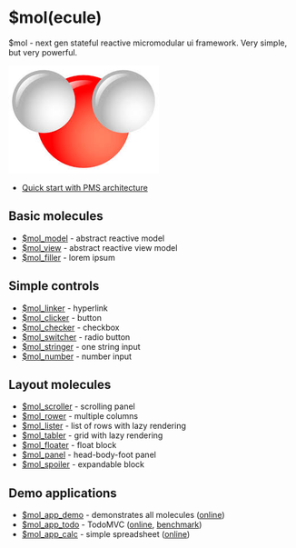 # $mol(ecule)
$mol - next gen stateful reactive micromodular ui framework. Very simple, but very powerful.

![$mol ui framework](mol.jpg)

* [Quick start with PMS architecture](https://github.com/nin-jin/pms-stub)

## Basic molecules

 * [$mol_model](model) - abstract reactive model
 * [$mol_view](view) - abstract reactive view model 
 * [$mol_filler](filler) - lorem ipsum

## Simple controls

 * [$mol_linker](linker) - hyperlink
 * [$mol_clicker](clicker) - button
 * [$mol_checker](checker) - checkbox
 * [$mol_switcher](switcher) - radio button
 * [$mol_stringer](stringer) - one string input
 * [$mol_number](number) - number input

## Layout molecules

 * [$mol_scroller](scroller) - scrolling panel
 * [$mol_rower](rower) - multiple columns 
 * [$mol_lister](lister) - list of rows with lazy rendering 
 * [$mol_tabler](tabler) - grid with lazy rendering 
 * [$mol_floater](floater) - float block 
 * [$mol_panel](panel) - head-body-foot panel
 * [$mol_spoiler](spoiler) - expandable block

## Demo applications

 * [$mol_app_demo](app/demo) - demonstrates all molecules ([online](http://nin-jin.github.io/mol/))
 * [$mol_app_todo](app/todo) - TodoMVC ([online](http://nin-jin.github.io/todomvc/examples/mol/), [benchmark](https://github.com/nin-jin/todomvc/tree/master/benchmark))
 * [$mol_app_calc](app/calc) - simple spreadsheet ([online](http://nin-jin.github.io/calc/))
